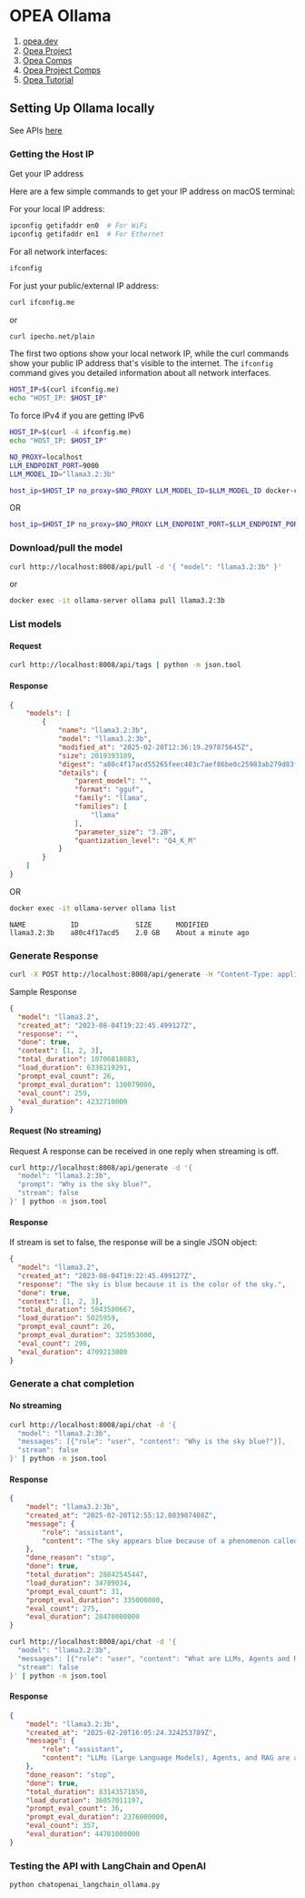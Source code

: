 # OPEA Ollama
1. [opea.dev](https://opea.dev/)
2. [Opea Project](https://github.com/opea-project)
3. [Opea Comps](https://github.com/opea-project/GenAIComps)
4. [Opea Project Comps](https://opea-project.github.io/latest/GenAIComps/README.html)
5. [Opea Tutorial](https://opea-project.github.io/latest/tutorial/index.html)

## Setting Up Ollama locally
See APIs [here](../ollama-models/README.md)

### Getting the Host IP

Get your IP address

Here are a few simple commands to get your IP address on macOS terminal:

For your local IP address:
```bash
ipconfig getifaddr en0  # For WiFi
ipconfig getifaddr en1  # For Ethernet
```

For all network interfaces:
```bash
ifconfig
```

For just your public/external IP address:
```bash
curl ifconfig.me
```
or
```bash 
curl ipecho.net/plain
```

The first two options show your local network IP, while the curl commands show your public IP address that's visible to the internet. The `ifconfig` command gives you detailed information about all network interfaces.

```sh
HOST_IP=$(curl ifconfig.me)
echo "HOST_IP: $HOST_IP"
```

To force IPv4 if you are getting IPv6

```sh
HOST_IP=$(curl -4 ifconfig.me)
echo "HOST_IP: $HOST_IP"
```

```sh
NO_PROXY=localhost
LLM_ENDPOINT_PORT=9000
LLM_MODEL_ID="llama3.2:3b"
```

```sh
host_ip=$HOST_IP no_proxy=$NO_PROXY LLM_MODEL_ID=$LLM_MODEL_ID docker-compose up -d
```

OR

```sh
host_ip=$HOST_IP no_proxy=$NO_PROXY LLM_ENDPOINT_PORT=$LLM_ENDPOINT_PORT LLM_MODEL_ID=$LLM_MODEL_ID docker-compose up -d
```

### Download/pull the model

```sh
curl http://localhost:8008/api/pull -d '{ "model": "llama3.2:3b" }'
```

or

```sh
docker exec -it ollama-server ollama pull llama3.2:3b
```

### List models

#### Request

```sh
curl http://localhost:8008/api/tags | python -m json.tool
```

#### Response

```json
{
    "models": [
        {
            "name": "llama3.2:3b",
            "model": "llama3.2:3b",
            "modified_at": "2025-02-20T12:36:19.297875645Z",
            "size": 2019393189,
            "digest": "a80c4f17acd55265feec403c7aef86be0c25983ab279d83f3bcd3abbcb5b8b72",
            "details": {
                "parent_model": "",
                "format": "gguf",
                "family": "llama",
                "families": [
                    "llama"
                ],
                "parameter_size": "3.2B",
                "quantization_level": "Q4_K_M"
            }
        }
    ]
}
```

OR


```sh
docker exec -it ollama-server ollama list
```

```
NAME           ID              SIZE      MODIFIED
llama3.2:3b    a80c4f17acd5    2.0 GB    About a minute ago
```


### Generate Response

```sh
curl -X POST http://localhost:8008/api/generate -H "Content-Type: application/json" -d '{"model": "llama3.2:3b", "prompt": "Why is the sky blue?"}'
```

Sample Response

```json
{
  "model": "llama3.2",
  "created_at": "2023-08-04T19:22:45.499127Z",
  "response": "",
  "done": true,
  "context": [1, 2, 3],
  "total_duration": 10706818083,
  "load_duration": 6338219291,
  "prompt_eval_count": 26,
  "prompt_eval_duration": 130079000,
  "eval_count": 259,
  "eval_duration": 4232710000
}
```

#### Request (No streaming)
Request
A response can be received in one reply when streaming is off.

```sh
curl http://localhost:8008/api/generate -d '{
  "model": "llama3.2:3b",
  "prompt": "Why is the sky blue?",
  "stream": false
}' | python -m json.tool
```

#### Response

If stream is set to false, the response will be a single JSON object:

```json
{
  "model": "llama3.2",
  "created_at": "2023-08-04T19:22:45.499127Z",
  "response": "The sky is blue because it is the color of the sky.",
  "done": true,
  "context": [1, 2, 3],
  "total_duration": 5043500667,
  "load_duration": 5025959,
  "prompt_eval_count": 26,
  "prompt_eval_duration": 325953000,
  "eval_count": 290,
  "eval_duration": 4709213000
}
```

### Generate a chat completion
#### No streaming

```sh
curl http://localhost:8008/api/chat -d '{
  "model": "llama3.2:3b",
  "messages": [{"role": "user", "content": "Why is the sky blue?"}],
  "stream": false
}' | python -m json.tool
```

#### Response

```json
{
    "model": "llama3.2:3b",
    "created_at": "2025-02-20T12:55:12.803987408Z",
    "message": {
        "role": "assistant",
        "content": "The sky appears blue because of a phenomenon called Rayleigh scattering, named after the British physicist Lord Rayleigh, who first described it in the late 19th century.\n\nHere's what happens:\n\n1. Sunlight enters Earth's atmosphere and encounters tiny molecules of gases such as nitrogen (N2) and oxygen (O2).\n2. These molecules scatter the light in all directions, but they scatter shorter (blue) wavelengths more than longer (red) wavelengths.\n3. This is because the smaller molecules are more effective at scattering the shorter wavelengths due to their smaller size and higher surface area.\n4. As a result, the blue light is scattered in all directions and reaches our eyes from all parts of the sky, making it appear blue.\n5. The red light, on the other hand, continues to travel in a straight line and doesn't get scattered as much, which is why we see it as less intense.\n\nDuring sunrise and sunset, the sky can take on hues of orange, pink, and red because the sunlight has to travel through more of Earth's atmosphere to reach our eyes, scattering off more molecules and particles. This scatters the shorter blue wavelengths even further, allowing the longer red wavelengths to dominate the scene.\n\nSo, in short, the sky appears blue because of Rayleigh scattering, which makes blue light more visible to us than other colors!"
    },
    "done_reason": "stop",
    "done": true,
    "total_duration": 28842545447,
    "load_duration": 34789034,
    "prompt_eval_count": 31,
    "prompt_eval_duration": 335000000,
    "eval_count": 275,
    "eval_duration": 28470000000
}
```


```sh
curl http://localhost:8008/api/chat -d '{
  "model": "llama3.2:3b",
  "messages": [{"role": "user", "content": "What are LLMs, Agents and RAG?"}],
  "stream": false
}' | python -m json.tool
```

#### Response

```json
{
    "model": "llama3.2:3b",
    "created_at": "2025-02-20T16:05:24.324253789Z",
    "message": {
        "role": "assistant",
        "content": "LLMs (Large Language Models), Agents, and RAG are all related concepts in the field of Artificial Intelligence (AI) and Natural Language Processing (NLP). Here's a brief overview:\n\n1. **LLMs (Large Language Models)**: Large Language Models are a type of neural network designed to process and generate human-like language. They're trained on massive amounts of text data, which enables them to learn patterns and relationships in language. LLMs are typically used for tasks such as language translation, text summarization, sentiment analysis, and more.\n2. **Agents**: In the context of AI, an Agent is a software system that perceives its environment, takes actions, and learns from feedback. Agents can be used to control robots, drones, or other autonomous systems, or to interact with humans in various domains such as customer service, healthcare, or finance. The goal of an agent is to maximize some objective function, such as maximizing rewards or minimizing costs.\n3. **RAG (Reasoning and Abstraction Generator)**: RAG is a type of AI model that combines the strengths of Large Language Models with those of reasoning engines. It's designed to generate human-like explanations for complex concepts, rather than just producing text summaries or answers. RAGs use a combination of natural language processing (NLP) and symbolic reasoning to generate explanations that are both coherent and informative.\n\nIn summary:\n\n* LLMs are powerful NLP models for generating human-like language.\n* Agents are software systems that interact with their environment, learn from feedback, and optimize objectives.\n* RAGs combine the strengths of LLMs with those of reasoning engines to generate human-like explanations for complex concepts.\n\nThese three concepts are interconnected and are being explored in various AI applications."
    },
    "done_reason": "stop",
    "done": true,
    "total_duration": 83143571850,
    "load_duration": 36057011197,
    "prompt_eval_count": 36,
    "prompt_eval_duration": 2376000000,
    "eval_count": 357,
    "eval_duration": 44701000000
}
```


### Testing the API with LangChain and OpenAI

```sh
python chatopenai_langchain_ollama.py
``` 
